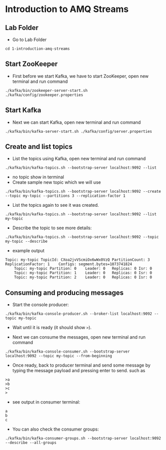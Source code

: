 # Introduction to AMQ Streams

## Lab Folder

* Go to Lab Folder

```
cd 1-introduction-amq-streams
```

## Start ZooKeeper

* First before we start Kafka, we have to start ZooKeeper, open new terminal and run command

```
./kafka/bin/zookeeper-server-start.sh ./kafka/config/zookeeper.properties
```

## Start Kafka

* Next we can start Kafka, open new terminal and run command

```
./kafka/bin/kafka-server-start.sh ./kafka/config/server.properties
```

## Create and list topics

* List the topics using Kafka, open new terminal and run command

```
./kafka/bin/kafka-topics.sh --bootstrap-server localhost:9092 --list
```

* no topic show in terminal
* Create sample new topic which we will use

```
./kafka/bin/kafka-topics.sh --bootstrap-server localhost:9092 --create --topic my-topic --partitions 3 --replication-factor 1
```

* List the topics again to see it was created.

```
./kafka/bin/kafka-topics.sh --bootstrap-server localhost:9092 --list
my-topic
```

* Describe the topic to see more details:

```
./kafka/bin/kafka-topics.sh --bootstrap-server localhost:9092 --topic my-topic --describe
```

* example output

```
Topic: my-topic	TopicId: CXoa2jvVScmiOx6wWx0VzQ	PartitionCount: 3	ReplicationFactor: 1	Configs: segment.bytes=1073741824
	Topic: my-topic	Partition: 0	Leader: 0	Replicas: 0	Isr: 0
	Topic: my-topic	Partition: 1	Leader: 0	Replicas: 0	Isr: 0
	Topic: my-topic	Partition: 2	Leader: 0	Replicas: 0	Isr: 0
```

## Consuming and producing messages

* Start the console producer:

```
./kafka/bin/kafka-console-producer.sh --broker-list localhost:9092 --topic my-topic
```

* Wait until it is ready (it should show `>`).

* Next we can consume the messages, open new terminal and run command

```
./kafka/bin/kafka-console-consumer.sh --bootstrap-server localhost:9092 --topic my-topic --from-beginning
```

* Once ready, back to producer terminal and send some message by typing the message payload and pressing enter to send. such as
  
```
>a
>b
>c
>
```

* see output in consumer terminal:
```
a
b
c
```

* You can also check the consumer groups:

```
./kafka/bin/kafka-consumer-groups.sh --bootstrap-server localhost:9092 --describe --all-groups
```

